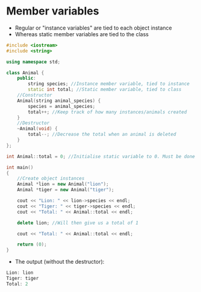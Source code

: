 # Member variables
- Regular or "instance variables" are tied to each object instance
- Whereas static member variables are tied to the class

```c++
#include <iostream>
#include <string>

using namespace std;

class Animal {
	public:
		string species; //Instance member variable, tied to instance
		static int total; //Static member variable, tied to class
	//Constructor
	Animal(string animal_species) {
		species = animal_species;
		total++; //Keep track of how many instances/animals created
	}
	//Destructor
	~Animal(void) {
		total--; //Decrease the total when an animal is deleted
	}
};

int	Animal::total = 0; //Initialise static variable to 0. Must be done outside of class def. Access variable in main() using `Animal::total`

int	main()
{
	//Create object instances
	Animal *lion = new Animal("lion");
	Animal *tiger = new Animal("tiger");

	cout << "Lion: " << lion->species << endl;
	cout << "Tiger: " << tiger->species << endl;
	cout << "Total: " << Animal::total << endl;

	delete lion; //Will then give us a total of 1

	cout << "Total: " << Animal::total << endl;

	return (0);
}
```

- The output (without the destructor):
```c++
Lion: lion
Tiger: tiger
Total: 2
```